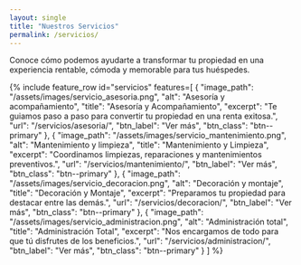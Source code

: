 ```yaml
---
layout: single
title: "Nuestros Servicios"
permalink: /servicios/
---
```


Conoce cómo podemos ayudarte a transformar tu propiedad en una experiencia rentable, cómoda y memorable para tus huéspedes.

{% include feature_row id="servicios" features=[
  {
    "image_path": "/assets/images/servicio_asesoria.png",
    "alt": "Asesoría y acompañamiento",
    "title": "Asesoría y Acompañamiento",
    "excerpt": "Te guiamos paso a paso para convertir tu propiedad en una renta exitosa.",
    "url": "/servicios/asesoria/",
    "btn_label": "Ver más",
    "btn_class": "btn--primary"
  },
  {
    "image_path": "/assets/images/servicio_mantenimiento.png",
    "alt": "Mantenimiento y limpieza",
    "title": "Mantenimiento y Limpieza",
    "excerpt": "Coordinamos limpiezas, reparaciones y mantenimientos preventivos.",
    "url": "/servicios/mantenimiento/",
    "btn_label": "Ver más",
    "btn_class": "btn--primary"
  },
  {
    "image_path": "/assets/images/servicio_decoracion.png",
    "alt": "Decoración y montaje",
    "title": "Decoración y Montaje",
    "excerpt": "Preparamos tu propiedad para destacar entre las demás.",
    "url": "/servicios/decoracion/",
    "btn_label": "Ver más",
    "btn_class": "btn--primary"
  },
  {
    "image_path": "/assets/images/servicio_administracion.png",
    "alt": "Administración total",
    "title": "Administración Total",
    "excerpt": "Nos encargamos de todo para que tú disfrutes de los beneficios.",
    "url": "/servicios/administracion/",
    "btn_label": "Ver más",
    "btn_class": "btn--primary"
  }
] %}
